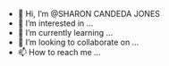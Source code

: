 - 👋 Hi, I’m @SHARON CANDEDA JONES
- 👀 I’m interested in ...
- 🌱 I’m currently learning ...
- 💞️ I’m looking to collaborate on ...
- 📫 How to reach me ...

<!---
Cjskwoljsjza/Cjskwoljsjza is a ✨ special ✨ repository because its `README.md` (this file) appears on your GitHub profile.
You can click the Preview link to take a look at your changes.
--->
